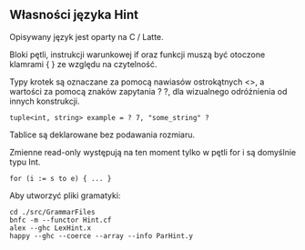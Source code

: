 Własności języka Hint
---------------------
Opisywany język jest oparty na C / Latte.

Bloki pętli, instrukcji warunkowej if oraz funkcji muszą być otoczone klamrami { } ze względu
na czytelność.

Typy krotek są oznaczane za pomocą nawiasów ostrokątnych <>, a wartości za pomocą znaków zapytania ? ?, dla wizualnego odróżnienia od innych konstrukcji.

    tuple<int, string> example = ? 7, "some_string" ?

Tablice są deklarowane bez podawania rozmiaru.

Zmienne read-only występują na ten moment tylko w pętli for i są domyślnie typu Int.

    for (i := s to e) { ... }


Aby utworzyć pliki gramatyki:

    cd ./src/GrammarFiles
    bnfc -m --functor Hint.cf
    alex --ghc LexHint.x
    happy --ghc --coerce --array --info ParHint.y

